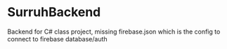 # SurruhBackend
Backend for C# class project, missing firebase.json which is the config to connect to firebase database/auth
